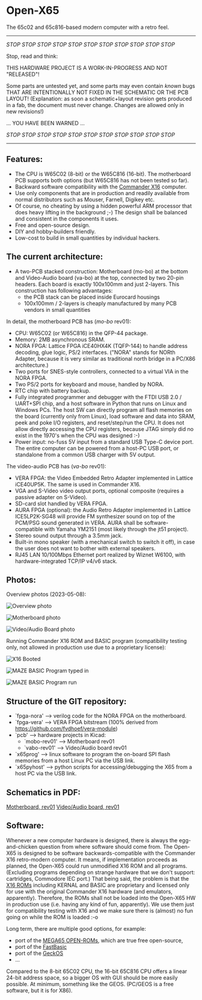 Open-X65
=========

The 65c02 and 65c816-based modern computer with a retro feel.

----------------------------------------------------------------------------

*STOP* *STOP* *STOP* *STOP* *STOP* *STOP* *STOP* *STOP* *STOP* *STOP* *STOP* 

Stop, read and think:

THIS HARDWARE PROJECT IS A WORK-IN-PROGRESS AND NOT "RELEASED"!

Some parts are untested yet, and some parts may even contain *known* bugs 
THAT ARE INTENTIONALLY NOT FIXED IN THE SCHEMATIC OR THE PCB LAYOUT!
(Explanation: as soon a schematic+layout revision gets produced in a fab,
the document must never change. Changes are allowed only in new revisions!)

... YOU HAVE BEEN WARNED ...

*STOP* *STOP* *STOP* *STOP* *STOP* *STOP* *STOP* *STOP* *STOP* *STOP* *STOP* 

----------------------------------------------------------------------------


Features:
----------

* The CPU is W65C02 (8-bit) or the W65C816 (16-bit). The motherboard PCB supports both options (but W65C816 has not been tested so far).
* Backward software compatibility with the [Commander X16](https://www.commanderx16.com/) computer.
* Use only components that are in production and readily available from normal distributors such as Mouser, Farnell, Digikey etc.
* Of course, no cheating by using a hidden powerful ARM processor that does heavy lifting in the background ;-)
  The design shall be balanced and consistent in the components it uses.
* Free and open-source design.
* DIY and hobby-builders friendly.
* Low-cost to build in small quantities by individual hackers.

The current architecture:
--------------------------
* A two-PCB stacked construction: Motherboard (mo-bo) at the bottom and Video-Audio board (va-bo) at the top,
  connected by two 20-pin headers. Each board is exactly 100x100mm and just 2-layers. 
  This construction has following advantages:
  * the PCB stack can be placed inside Eurocard housings
  * 100x100mm / 2-layers is cheaply manufactured by many PCB vendors in small quantities

In detail, the motherboard PCB has (*mo-bo* rev01):
* CPU: W65C02 (or W65C816) in the QFP-44 package.
* Memory: 2MB asynchronous SRAM.
* NORA FPGA: Lattice FPGA iCE40HX4K (TQFP-144) to handle address decoding, glue logic, PS/2 interfaces. 
  ("NORA" stands for NORth Adapter, because it is very similar as traditional north bridge in a PC/X86 architecture.)
* Two ports for SNES-style controllers, connected to a virtual VIA in the NORA FPGA.
* Two PS/2 ports for keyboard and mouse, handled by NORA.
* RTC chip with battery backup.
* Fully integrated programmer and debugger with the FTDI USB 2.0 / UART+SPI chip, and a host software in Python
  that runs on Linux and Windows PCs. The host SW can directly program all flash memories on the board (currently only from Linux),
  load software and data into SRAM, peek and poke I/O registers, and reset/step/run the CPU.
  It does not allow directly accessing the CPU registers, because JTAG simply did no exist
  in the 1970's when the CPU was designed :-)
* Power input: no-fuss 5V input from a standard USB Type-C device port.
  The entire computer can be powered from a host-PC USB port, or standalone from a common USB charger with 5V output.

The video-audio PCB has (*va-bo* rev01):
* VERA FPGA: the Video Embedded Retro Adapter implemented in Lattice iCE40UP5K. The same is used in Commander X16.
* VGA and S-Video video output ports, optional composite (requires a passive adapter on S-Video).
* SD-card slot handled by VERA FPGA.
* AURA FPGA (optional): the Audio Retro Adapter implemented in Lattice ICE5LP2K-SG48 will provide FM synthesizer sound
  on top of the PCM/PSG sound generated in VERA. AURA shall be software-compatible with Yamaha YM2151 (most likely through the jt51 project).
* Stereo sound output through a 3.5mm jack.
* Built-in mono speaker (with a mechanical switch to switch it off), in case the user does not want to bother with external speakers.
* RJ45 LAN 10/100Mbps Ethernet port realized by Wiznet W6100, with hardware-integrated TCP/IP v4/v6 stack.


Photos:
--------

Overview photos (2023-05-08):

![Overview photo](Photos/20230508_200647-overview.jpg)

![Motherboard photo](Photos/20230508_200750-mobo-top.jpg)

![Video/Audio Board photo](Photos/20230508_200722-vabo-top.jpg)

Running Commander X16 ROM and BASIC program (compatibility testing only, not allowed in production use due to a proprietary license):

![X16 Booted](Photos/20230514_200930_ready_print.jpg)

![MAZE BASIC Program typed in](Photos/20230514_201322-mazeprog.jpg)

![MAZE BASIC Program run](Photos/20230514_201336-mazerun.jpg)


Structure of the GIT repository:
---------------------------------

* `fpga-nora' --> verilog code for the NORA FPGA on the motherboard.
* `fpga-vera' --> VERA FPGA bitstream (100% derived from https://github.com/fvdhoef/vera-module)
* `pcb' --> hardware projects in Kicad:
  - `mobo-rev01' --> Motherboard rev01
  - `vabo-rev01' --> Video/Audio board rev01
* `x65prog' --> linux software to program the on-board SPI flash memories from a host Linux PC via the USB link.
* `x65pyhost' --> python scripts for accessing/debugging the X65 from a host PC via the USB link.


Schematics in PDF:
------------------

[Motherboard, rev01](pcb/mobo-rev01/scm-print/openX65-mobo-rev01-schematic.pdf)
[Video/Audio board, rev01](pcb/vabo-rev01/scm-prints/openX65-vabo-rev01-schematic.pdf)


Software:
-----------

Whenever a new computer hardware is designed, there is always the egg-and-chicken question from where software should come from. 
The Open-X65 is designed to be software backwards-compatible with the Commander X16 retro-modern computer.
It means, if implementation proceeds as planned, the Open-X65 could run unmodified X16 ROM and all programs.
(Excluding programs depending on strange hardware that we don't support: cartridges, Commodore IEC port.)
That being said, the problem is that the [X16 ROMs](https://github.com/commanderx16/x16-rom) including KERNAL and BASIC 
are proprietary and licensed only for use with the original Commander X16 hardware (and emulators, apparently).
Therefore, the ROMs shall not be loaded into the Open-X65 HW in production use (i.e. having any kind of fun, apparently).
We use them just for compatibility testing with X16 and we make sure there is (almost) no fun going on while the ROM is loaded :-o

Long term, there are multiple good options, for example:
* port of the [MEGA65 OPEN-ROMs](https://github.com/MEGA65/open-roms), which are true free open-source,
* port of the [FastBasic](https://github.com/dmsc/fastbasic)
* port of the [GeckOS](http://www.6502.org/users/andre/osa/index.html)
* ...

Compared to the 8-bit 65C02 CPU, the 16-bit 65C816 CPU offers a linear 24-bit address space, so a bigger OS with GUI should be
more easily possible. At minimum, something like the GEOS. (PC/GEOS is a free software, but it is for X86).
